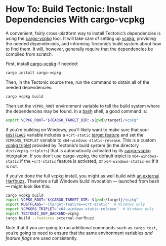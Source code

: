 # How To: Build Tectonic: Install Dependencies With cargo-vcpkg

A convenient, fairly cross-platform way to install Tectonic’s dependencies is
using the [cargo-vcpkg] tool. It will take care of setting up [vcpkg], providing
the needed dependencies, and informing Tectonic’s build system about how to find
them. It will, however, generally require that the dependencies be compiled from
scratch.

[cargo-vcpkg]: https://crates.io/crates/cargo-vcpkg
[vcpkg]: https://vcpkg.readthedocs.io/

First, install [cargo-vcpkg] if needed:

```sh
cargo install cargo-vcpkg
```

Then, in the Tectonic source tree, run the command to obtain all of the needed
dependencies:

```sh
cargo vcpkg build
```

Then set the `VCPKG_ROOT` environment variable to tell the build system where
the dependencies may be found. In a [bash] shell, a good command is:

```sh
export VCPKG_ROOT="${CARGO_TARGET_DIR:-$(pwd)/target}/vcpkg"
```

[bash]: https://www.gnu.org/software/bash/

If you’re building on Windows, you’ll likely want to make sure that your
[`RUSTFLAGS`] variable includes a `+crt-static` [target feature] and set the
`VCPKGRS_TRIPLET` variable to `x64-windows-static-release`. This is a custom
[vcpkg triplet] provided by Tectonic’s build system (in the directory
`dist/vcpkg-triplets`) that is automatically activated by its [cargo-vcpkg]
integration. If you don’t use [cargo-vcpkg], the default triplet is
`x64-windows-static` if the `+crt-static` feature is activated, or
`x64-windows-static-md` if it is not.

If you’ve done the full vcpkg install, you might as well build with [an external
Harfbuzz][external-harfbuzz]. Therefore a full Windows build invocation —
launched from bash — might look like this:

[`RUSTFLAGS`]: https://doc.rust-lang.org/cargo/reference/environment-variables.html
[target feature]: https://rust-lang.github.io/packed_simd/perf-guide/target-feature/rustflags.html
[vcpkg triplet]: https://vcpkg.readthedocs.io/en/latest/users/triplets/
[external-harfbuzz]: ./index.md#choose-cargo-features

```sh
cargo vcpkg build
export VCPKG_ROOT="${CARGO_TARGET_DIR:-$(pwd)/target}/vcpkg"
export RUSTFLAGS='-Ctarget-feature=+crt-static'  # Windows only
export VCPKGRS_TRIPLET='x64-windows-static-release'  # Windows only
export TECTONIC_DEP_BACKEND=vcpkg
cargo build --features external-harfbuzz
```

Note that if you are going to run additional commands such as `cargo test`,
you’re going to need to ensure that the same environment variables *and feature
flags* are used consistently.

